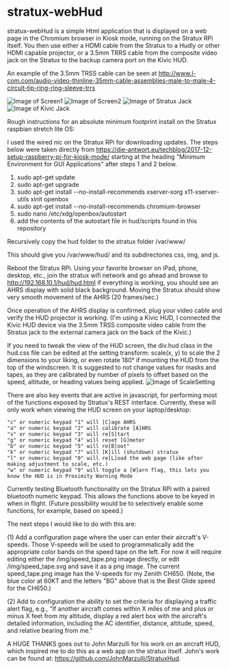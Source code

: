 # stratux-webHud

stratux-webHud is a simple Html application that is displayed on a web page in the Chromium browser in Kiosk mode, running on the Stratux RPi itself.  You then use either a HDMI cable from the Stratux to a Hudly or other HDMI capable projector, or a 3.5mm TRRS cable from the composite video jack on the Stratux to the backup camera port on the Kivic HUD.   

An example of the 3.5mm  TRSS cable can be seen at http://www.l-com.com/audio-video-thinline-35mm-cable-assemblies-male-to-male-4-circuit-tip-ring-ring-sleeve-trrs

![Image of Screen1](https://github.com/N129BZ/stratux-webHud/blob/master/readme_images/InTurn.png)
![Image of Screen2](https://github.com/N129BZ/stratux-webHud/blob/master/readme_images/WithSlipSkid2.png)
![Image of Stratux Jack](https://github.com/N129BZ/stratux-webHud/blob/master/readme_images/PluggedIntoRPi.jpg)
![Image of Kivic Jack](https://github.com/N129BZ/stratux-webHud/blob/master/readme_images/PluggedIntoKivic.jpg)

Rough instructions for an absolute minimum footprint install on the Stratux raspbian stretch lite OS:

I used the wired nic on the Stratux RPi for downloading updates. The steps below were taken directly from https://die-antwort.eu/techblog/2017-12-setup-raspberry-pi-for-kiosk-mode/  starting at the heading "Minimum Environment for GUI Applications" after steps 1 and 2 below.

   1. sudo apt-get update
   2. sudo apt-get upgrade
   3. sudo apt-get install --no-install-recommends xserver-xorg x11-xserver-utils xinit openbox
   4. sudo apt-get install --no-install-recommends chromium-browser
   5. sudo nano /etc/xdg/openbox/autostart
   6. add the contents of the autostart file in hud/scripts found in this repository
 
Recursively copy the hud folder to the stratux folder /var/www/
 
This should give you /var/www/hud/ and its subdirectories css, img, and js.
 
Reboot the Stratux RPi.  Using your favorite browser on iPad, phone, desktop, etc., join the stratux wifi network and go ahead and browse to http://192.168.10.1/hud/hud.html if everything is working, you should see an AHRS display with solid black background. Moving the Stratux should show very smooth movement of the AHRS (20 frames/sec.)
 
Once operation of the AHRS display is confirmed, plug your video cable and verify the HUD projector is working. (I'm using a Kivic HUD, I connected the Kivic HUD device via the 3.5mm TRSS composite video cable from the Stratux jack to the external camera jack on the back of the Kivic.)

If you need to tweak the view of the HUD screen, the div.hud class in the hud.css file can be edited at the setting transform: scale(x, y) to scale the 2 dimensions to your liking, or even rotate 180° if mounting the HUD from the top of the windscreen. It is suggested to not change values for masks and tapes, as they are calibrated by number of pixels to offset based on the speed, altitude, or heading values being applied.
![Image of ScaleSetting](https://github.com/N129BZ/stratux-webHud/blob/master/readme_images/scalesetting.png)

There are also key events that are active in javascript, for performing most of the functions exposed by Stratux's REST interface. Currently, these will only work when viewing the HUD screen on your laptop/desktop:

    "c" or numeric keypad "1" will [C]age AHRS
    "a" or numeric keypad "2" will calibrate [A]HRS
    "s" or numeric keypad "3" will re[S]tart
    "g" or numeric keypad "4" will reset [G]meter
    "b" or numeric keypad "5" will re[B]oot"
    "k" or numeric keypad "7" will [K]ill (shutdown) stratux
    "l" or numeric keypad "0" will re[L]oad the web page (like after making adjustment to scale, etc.)
    "w" or numeric keypad "9" will toggle a [W]arn flag, this lets you know the HUD is in Proximity Warning Mode  
        


Currently testing Bluetooth functionality on the Stratux RPi with a paired bluetooth numeric keypad. This allows the functions above to be keyed in when in flight. (Future possibility would be to selectively enable some functions, for example, based on speed.) 

The next steps I would like to do with this are:

(1) Add a configuration page where the user can enter their aircraft's V-speeds. Those V-speeds will be used to programmatically add the appropriate color bands on the speed tape on the left.  For now it will require editing either the /img/speed_tape.png image directly, or edit /img/speed_tape.svg and save it as a png image. The current speed_tape.png image has the V-speeds for my Zenith CH650. (Note, the blue color at 60KT and the letters "BG" above that is the Best Glide speed for the CH650.)

(2) Add to configuration the ability to set the criteria for displaying a traffic alert flag, e.g., "If another aircraft comes within X miles of me and plus or minus X feet from my altitude, display a red alert box with the aircraft's detailed information, including the AC identifier, distance, altitude, speed, and relative bearing from me."  

A HUGE THANKS goes out to John Marzulli for his work on an aircraft HUD, which inspired me to do this as a web app on the stratux itself. John's work can be found at: https://github.com/JohnMarzulli/StratuxHud.
